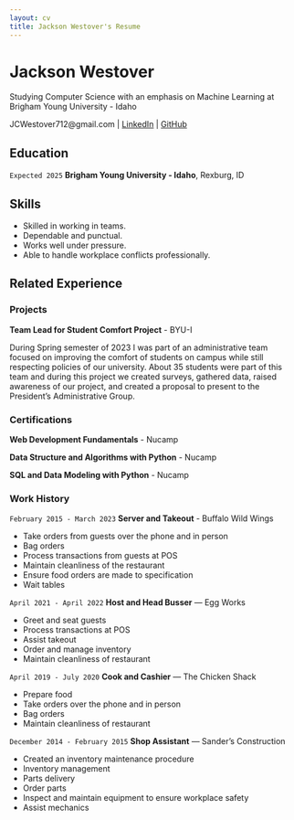 ```yaml
---
layout: cv
title: Jackson Westover's Resume
---
```


# Jackson Westover

Studying Computer Science with an emphasis on Machine Learning at Brigham Young University - Idaho

<div id="webaddress">
JCWestover712@gmail.com
| <a href="https://www.linkedin.com/in/jackson-westover-549813291">LinkedIn</a>
| <a href="https://byuids-resumes.github.io/westoverj_resume/">GitHub</a>
</div>

## Education

`Expected 2025`
**Brigham Young University - Idaho**, Rexburg, ID

## Skills

- Skilled in working in teams.
- Dependable and punctual.
- Works well under pressure.
- Able to handle workplace conflicts professionally.

## Related Experience

### Projects

**Team Lead for Student Comfort Project** - BYU-I

During Spring semester of 2023 I was part of an administrative team focused on improving the comfort of students on campus while still respecting policies of our university. About 35 students were part of this team and during this project we created surveys, gathered data, raised awareness of our project, and created a proposal to present to the President’s Administrative Group.

### Certifications

**Web Development Fundamentals** - Nucamp

**Data Structure and Algorithms with Python** - Nucamp

**SQL and Data Modeling with Python** - Nucamp

### Work History

`February 2015 - March 2023`
**Server and Takeout** - Buffalo Wild Wings

- Take orders from guests over the phone and in person
- Bag orders
- Process transactions from guests at POS
- Maintain cleanliness of the restaurant
- Ensure food orders are made to specification
- Wait tables

`April 2021 - April 2022`
**Host and Head Busser** — Egg Works

- Greet and seat guests
- Process transactions at POS
- Assist takeout
- Order and manage inventory
- Maintain cleanliness of restaurant

`April 2019 - July 2020`
**Cook and Cashier** — The Chicken Shack

- Prepare food
- Take orders over the phone and in person
- Bag orders
- Maintain cleanliness of restaurant

`December 2014 - February 2015`
**Shop Assistant** — Sander’s Construction

- Created an inventory maintenance procedure
- Inventory management
- Parts delivery
- Order parts
- Inspect and maintain equipment to ensure workplace safety
- Assist mechanics

<!-- ### Footer

Last updated: December 2023 -->
